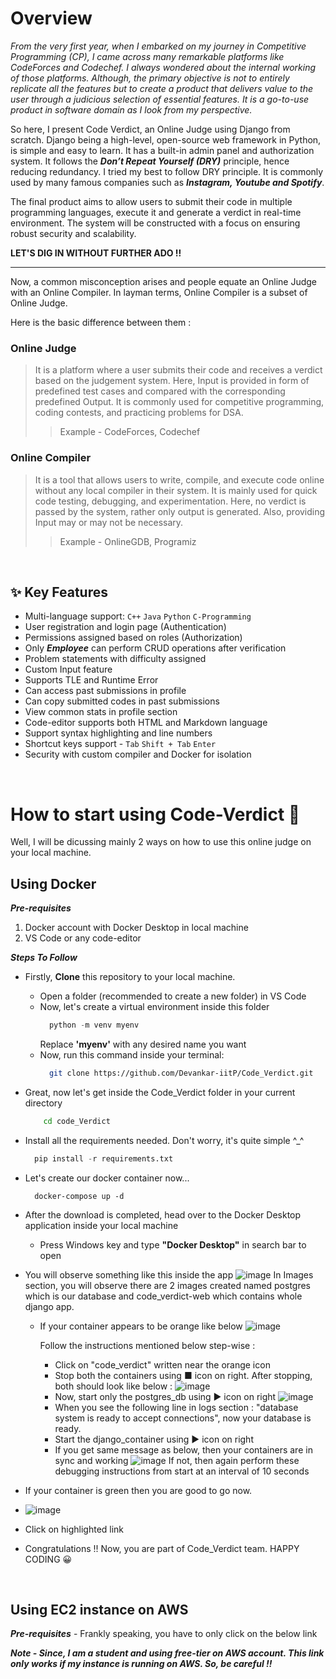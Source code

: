 # Overview

*From the very first year, when I embarked on my journey in Competitive Programming (CP), I came across many remarkable platforms like CodeForces and Codechef. I always wondered about the internal working of those platforms.
Although, the primary objective is not to entirely replicate all the features but to create a product that delivers value to the user through a judicious selection of essential features. It is a go-to-use product in software domain as I look from my perspective.*

So here, I present Code Verdict, an Online Judge using Django from scratch. Django being a high-level, open-source web framework in Python, is simple and easy to learn. It has a built-in admin panel and authorization system. It follows the ***Don’t Repeat Yourself (DRY)*** principle, hence reducing redundancy. 
I tried my best to follow DRY principle. It is commonly used by many famous companies such as ***Instagram, Youtube and Spotify***. 

The final product aims to allow users to submit their code in multiple programming languages, execute it and generate a verdict in real-time environment. The system will be constructed with a focus on ensuring robust security and scalability.

**LET'S  DIG  IN  WITHOUT  FURTHER  ADO !!**
___
Now, a common misconception arises and people equate an Online Judge with an Online Compiler. In layman terms, Online Compiler is a subset of Online Judge.

Here is the basic difference between them : 
### **Online Judge**
> It is a platform where a user submits their code and receives a verdict based on the judgement system. Here, Input is provided in form of predefined test cases and compared with the corresponding predefined Output. 
> It is commonly used for competitive programming, coding contests, and practicing problems for DSA.
>> Example - CodeForces, Codechef

### **Online Compiler**
> It is a tool that allows users to write, compile, and execute code online without any local compiler in their system. It is mainly used for quick code testing, debugging, and experimentation.
> Here, no verdict is passed by the system, rather only output is generated. Also, providing Input may or may not be necessary.
>> Example - OnlineGDB, Programiz
<br>

## ✨ Key Features
- Multi-language support: `C++` `Java` `Python` `C-Programming`
- User registration and login page (Authentication)
- Permissions assigned based on roles (Authorization)
- Only ***Employee*** can perform CRUD operations after verification
- Problem statements with difficulty assigned
- Custom Input feature
- Supports TLE and Runtime Error
- Can access past submissions in profile
- Can copy submitted codes in past submissions
- View common stats in profile section
- Code-editor supports both HTML and Markdown language
- Support syntax highlighting and line numbers
- Shortcut keys support - `Tab` `Shift + Tab` `Enter`
- Security with custom compiler and Docker for isolation

<br>

# How to start using Code-Verdict 🤔
Well, I will be dicussing mainly 2 ways on how to use this online judge on your local machine.


## Using Docker
***Pre-requisites***
<ol>
  <li>Docker account with Docker Desktop in local machine</li>
  <li>VS Code or any code-editor</li>
</ol>

***Steps To Follow***
- Firstly, **Clone** this repository to your local machine.
  - Open a folder (recommended to create a new folder) in VS Code
  - Now, let's create a virtual environment inside this folder
      ```python
        python -m venv myenv
      ```
    Replace **'myenv'** with any desired name you want
  - Now, run this command inside your terminal:
    ```bash
      git clone https://github.com/Devankar-iitP/Code_Verdict.git
    ```
    
- Great, now let's get inside the Code_Verdict folder in your current directory
  ```bash
      cd code_Verdict
  ```
  
- Install all the requirements needed. Don't worry, it's quite simple  ^_^
  ```python
    pip install -r requirements.txt
  ```
  
- Let's create our docker container now...
  ```docker
    docker-compose up -d
  ```
  
- After the download is completed, head over to the Docker Desktop application inside your local machine
  - Press Windows key and type **"Docker Desktop"** in search bar to open
 
- You will observe something like this inside the app
  ![image](https://github.com/Devankar-iitP/Code_Verdict/assets/118092124/6e0a4008-5b16-479b-b41d-753d5bd02aae)
  In Images section, you will observe there are 2 images created named postgres which is our database and code_verdict-web which contains whole django app.

  
  - If your container appears to be orange like below
    ![image](https://github.com/Devankar-iitP/Code_Verdict/assets/118092124/b089a09d-d491-4808-85bc-26c3b15c8e0e)
    
    Follow the instructions mentioned below step-wise :
    - Click on "code_verdict" written near the orange icon
    - Stop both the containers using ■ icon on right. After stopping, both should look like below :
      ![image](https://github.com/Devankar-iitP/Code_Verdict/assets/118092124/d32068c4-ccee-458a-9833-06a57ece3c59)
    - Now, start only the postgres_db using ▶ icon on right
      ![image](https://github.com/Devankar-iitP/Code_Verdict/assets/118092124/dd61cdf7-5ee5-4e11-b460-a5d697415bc2)
    - When you see the following line in logs section : "database system is ready to accept connections", now your database is ready.
    - Start the django_container using ▶ icon on right
    - If you get same message as below, then your containers are in sync and working
      ![image](https://github.com/Devankar-iitP/Code_Verdict/assets/118092124/049acf5f-a7e3-4dbc-b091-5cd0c6a5c0a3)
      If not, then again perform these debugging instructions from start at an interval of 10 seconds


- If your container is green then you are good to go now.
- ![image](https://github.com/Devankar-iitP/Code_Verdict/assets/118092124/23b0db91-0872-4071-98af-5fbeb39f53bb)
- Click on highlighted link
- Congratulations !! Now, you are part of Code_Verdict team.
  HAPPY CODING 😀

<br>

## Using EC2 instance on AWS

***Pre-requisites*** - Frankly speaking, you have to only click on the below link

***Note - Since, I am a student and using free-tier on AWS account. This link only works if my instance is running on AWS. So, be careful !!***
